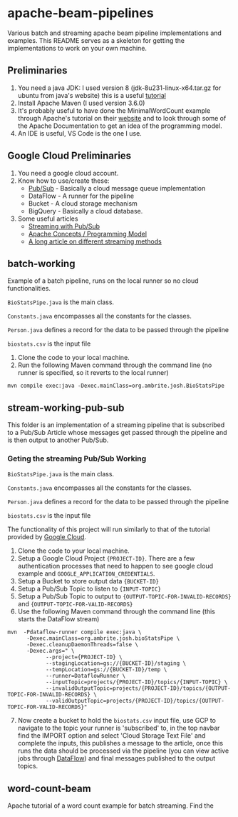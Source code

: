 # apache-beam-pipelines
Various batch and streaming apache beam pipeline implementations and examples. This README serves as a skeleton for getting the implementations to work on your own machine.

## Preliminaries
1. You need a java JDK: I used version 8 (jdk-8u231-linux-x64.tar.gz for ubuntu from java's website) this is a useful [tutorial](https://www.javahelps.com/2015/03/install-oracle-jdk-in-ubuntu.html)
2. Install Apache Maven (I used version 3.6.0)
3. It's probably useful to have done the MinimalWordCount example through Apache's tutorial on their [website](https://beam.apache.org/get-started/wordcount-example/#minimalwordcount-example) and to look through some of the Apache Documentation to get an idea of the programming model.
4. An IDE is useful, VS Code is the one I use.

## Google Cloud Preliminaries
1. You need a google cloud account.
2. Know how to use/create these:
    * [Pub/Sub](https://cloud.google.com/pubsub/docs/overview) - Basically a cloud message queue implementation
    * DataFlow - A runner for the pipeline
    * Bucket - A cloud storage mechanism
    * BigQuery - Basically a cloud database.
3. Some useful articles
    * [Streaming with Pub/Sub](https://cloud.google.com/dataflow/docs/concepts/streaming-with-cloud-pubsub)
    * [Apache Concepts / Programming Model](https://cloud.google.com/dataflow/docs/concepts/beam-programming-model)
    * [A long article on different streaming methods](https://www.oreilly.com/ideas/the-world-beyond-batch-streaming-101)

## batch-working
Example of a batch pipeline, runs on the local runner so no cloud functionalities.

`BioStatsPipe.java` is the main class.

`Constants.java` encompasses all the constants for the classes.

`Person.java` defines a record for the data to be passed through the pipeline

`biostats.csv` is the input file

1. Clone the code to your local machine.
2. Run the following Maven command through the command line (no runner is specified, so it reverts to the local runner)
```
mvn compile exec:java -Dexec.mainClass=org.ambrite.josh.BioStatsPipe
```

## stream-working-pub-sub
This folder is an implementation of a streaming pipeline that is subscribed to a Pub/Sub Article whose messages get passed through the pipeline and is then output to another Pub/Sub.

### Geting the streaming Pub/Sub Working
`BioStatsPipe.java` is the main class.

`Constants.java` encompasses all the constants for the classes.

`Person.java` defines a record for the data to be passed through the pipeline

`biostats.csv` is the input file

The functionality of this project will run similarly to that of the tutorial provided by [Google Cloud](https://cloud.google.com/dataflow/docs/quickstarts/quickstart-java-maven).
	
1. Clone the code to your local machine.
2. Setup a Google Cloud Project `{PROJECT-ID}`. There are a few authentication processes that need to happen to see google cloud example and `GOOGLE_APPLICATION_CREDENTIALS`. 
3. Setup a Bucket to store output data `{BUCKET-ID}`
4. Setup a Pub/Sub Topic to listen to `{INPUT-TOPIC}`
5. Setup a Pub/Sub Topic to output to `{OUTPUT-TOPIC-FOR-INVALID-RECORDS}` and `{OUTPUT-TOPIC-FOR-VALID-RECORDS}`
6. Use the following Maven command through the command line (this starts the DataFlow stream)
```
mvn  -Pdataflow-runner compile exec:java \
      -Dexec.mainClass=org.ambrite.josh.bioStatsPipe \
      -Dexec.cleanupDaemonThreads=false \
      -Dexec.args=" \
            --project={PROJECT-ID} \
            --stagingLocation=gs://{BUCKET-ID}/staging \
            --tempLocation=gs://{BUCKET-ID}/temp \
            --runner=DataflowRunner \
            --inputTopic=projects/{PROJECT-ID}/topics/{INPUT-TOPIC} \
            --invalidOutputTopic=projects/{PROJECT-ID}/topics/{OUTPUT-TOPIC-FOR-INVALID-RECORDS} \
            --validOutputTopic=projects/{PROJECT-ID}/topics/{OUTPUT-TOPIC-FOR-VALID-RECORDS}"
```
7. Now create a bucket to hold the `biostats.csv` input file, use GCP to navigate to the topic your runner is 'subscribed' to, in the top navbar find the IMPORT option and select 'Cloud Storage Text File' and complete the inputs, this publishes a message to the article, once this runs the data should be processed via the pipeline (you can view active jobs through [DataFlow](https://console.cloud.google.com/dataflow)) and final messages published to the output topics.

## word-count-beam
Apache tutorial of a word count example for batch streaming. Find the 
